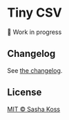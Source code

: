 # Tiny CSV

🚧 Work in progress

## Changelog

See [the changelog](./CHANGELOG.md).

## License

[MIT © Sasha Koss](https://kossnocorp.mit-license.org/)
